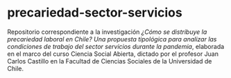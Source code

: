 # precariedad-sector-servicios
Repositorio correspondiente a la investigación *¿Cómo se distribuye la precariedad laboral en Chile? Una propuesta tipológica para analizar las condiciones de trabajo del sector servicios durante la pandemia*, elaborada en el marco del curso Ciencia Social Abierta, dictado por el profesor Juan Carlos Castillo en la Facultad de Ciencias Sociales de la Universidad de Chile. 
